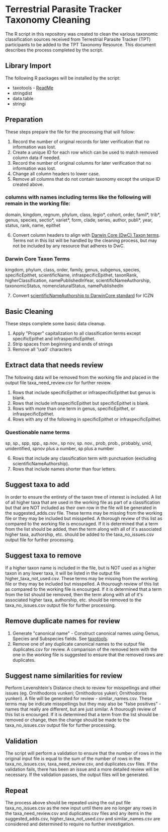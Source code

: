 # Terrestrial Parasite Tracker Taxonomy Cleaning

The R script in this repository was created to clean the various taxonomic classification sources received from Terrestrial Parasite Tracker (TPT) participants to be added to the TPT Taxonomy Resource. This document describes the process completed by the script.

## Library Import
The following R packages will be installed by the script:

 - taxotools - [ReadMe](https://github.com/vijaybarve/taxotools/commit/7dfa7a0fbde290966482bf8741b042c80efbff19?branch=7dfa7a0fbde290966482bf8741b042c80efbff19&diff=unified&short_path=b335630#diff-b335630551682c19a781afebcf4d07bf978fb1f8ac04c6bf87428ed5106870f5)
 - stringdist
 - data.table
 - stringi

## Preparation
These steps prepare the file for the processing that will follow:

1. Record the number of original records for later verification that no information was lost.
2. Create a unique ID for each row which can be used to match removed column data if needed.
3. Record the number of original columns for later verification that no information was lost.
4. Change all column headers to lower case.
5. Remove all columns that do not contain taxonomy except the unique ID created above. 

### columns with names including terms like the following will remain in the working file:
domain, kingdom, regnum, phylum, class, legio\*, cohort, order, famil\*, trib\*, genus, species, sectio\*, variet\*, form, clade, series, author, publi\*, year, status, rank, name, epithet

6. Convert column headers to align with <a href="https://dwc.tdwg.org/terms/#taxon" class="external">Darwin Core (DwC) Taxon terms</a>. Terms not in this list will be handled by the cleaning process, but may not be included by any resource that adheres to DwC.

### Darwin Core Taxon Terms 
kingdom, phylum, class, order, family, genus, subgenus, species, specificEpithet, scientificName, infraspecificEpithet, taxonRank, higherClassification, namePublishedInYear, scientificNameAuthorship, taxonomicStatus, nomenclaturalStatus, namePublishedIn

7. Convert <a href="https://dwc.tdwg.org/terms/#dwc:scientificNameAuthorship" class="external">scientificNameAuthorship to DarwinCore standard</a> for ICZN

## Basic Cleaning
These steps complete some basic data cleanup.

1. Apply "Proper" capitalization to all classification terms except specificEpithet and infraspecificEpithet.
2. Strip spaces from beginning and ends of strings
3. Remove all '\\xa0' characters

## Extract data that needs review
The following data will be removed from the working file and placed in the output file taxa_need_review.csv for further review.

1. Rows that include specificEpithet or infraspecificEpithet but genus is blank.
2. Rows that include infraspecificEpithet but specificEpithet is blank.
3. Rows with more than one term in genus, specificEpithet, or infraspecificEpithet.
5. Rows with any of the following in specificEpithet or infraspecificEpithet.

### Questionable name terms
sp, sp., spp, spp., sp.nov., sp nov, sp. nov., prob, prob., probably, unid, unidentified, spnov plus a number, sp plus a number

6. Rows that include any classification term with punctuation (excluding scientificNameAuthorship).
7. Rows that include names shorter than four letters.

## Suggest taxa to add
In order to ensure the entirety of the taxon tree of interest is included. A list of all higher taxa that are used in the working file as part of a classification but that are NOT included as their own row in the file will be generated in the suggested_adds.csv file. These terms may be missing from the working file or they may be included but misspelled. A thorough review of this list as compared to the working file is encouraged. If it is determined that a term from the list should be added, then the term along with all of it's associated higher taxa, authorship, etc. should be added to the taxa_no_issues.csv output file for further processing.

## Suggest taxa to remove
If a higher taxon name is included in the file, but is NOT used as a higher taxon in any lower taxa, it will be listed in the output file higher_taxa_not_used.csv. These terms may be missing from the working file or they may be included but misspelled. A thourough review of this list as compared to the working file is encourged. If it is determined that a term from the list should be removed, then the term along with all of it's associated higher taxa, authorship, etc. should be removed to the taxa_no_issues.csv output file for further processing.

## Remove duplicate names for review
1. Generate "canonical name" - Construct canonical names using Genus, Species and Subspecies fields. See [taxotools](https://github.com/vijaybarve/taxotools/blob/master/man/cast_canonical.Rd).
2. Remove one of any duplicate canonical names to the output file duplicates.csv for review. A comparison of the removed term with the one in the working file is suggested to ensure that the removed rows are duplicates.

## Suggest name similarities for review
Perform Levenshtein's Distance check  to review for misspellings and other issues (eg. Ornithodoros vunkeri; Ornithodoros yukeri; Ornithodoros yunkeri). A file will be generated for review - similar_names.csv. These terms may be indicate misspellings but they may also be "false positives" - names that really are different, but are just similar. A thourough review of this list is encourged. If it is determined that a term from the list should be removed or change, then the change should be made to the taxa_no_issues.csv output file for further processing.

## Validation
The script will perform a validation to ensure that the number of rows in the original input file is equal to the sum of the number of rows in the taxa_no_issues.csv, taxa_need_review.csv, and duplicates.csv files. If the validation fails, there has been an issue and a more detailed review will be necessary. If the validation passes, the output files will be generated.

## Repeat
The process above should be repeated using the out put file taxa_no_issues.csv as the new input until there are no longer any rows in the taxa_need_review.csv and duplicates.csv files and any items in the suggested_adds.csv, higher_taxa_not_used.csv and similar_names.csv are considered and determined to require no further investigation.

